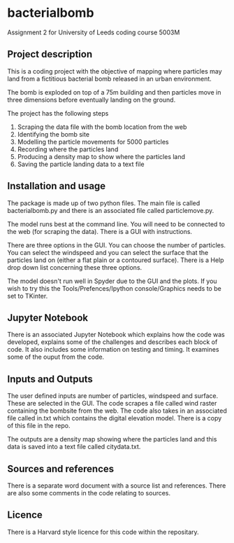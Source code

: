 # bacterialbomb

Assignment 2 for University of Leeds coding course 5003M

## Project description

This is a coding project with the objective of mapping where particles may land from a fictitious bacterial bomb released in an urban environment.

The bomb is exploded on top of a 75m building and then particles move in three dimensions before eventually landing on the ground. 

The project has the following steps

1. Scraping the data file with the bomb location from the web
2. Identifying the bomb site
3. Modelling the particle movements for 5000 particles
4. Recording where the particles land
5. Producing a density map to show where the particles land
6. Saving the particle landing data to a text file

## Installation and usage

The package is made up of two python files. The main file is called bacterialbomb.py and there is an associated file called particlemove.py.

The model runs best at the command line. You will need to be connected to the web (for scraping the data). There is a GUI with instructions.

There are three options in the GUI. You can choose the number of particles. You can select the windspeed and you can select the surface that the particles land on (either a flat plain or a contoured surface). There is a Help drop down list concerning these three options.

The model doesn't run well in Spyder due to the GUI and the plots. If you wish to try this the Tools/Prefences/Ipython console/Graphics needs to be set to TKinter. 

## Jupyter Notebook

There is an associated Jupyter Notebook which explains how the code was developed, explains some of the challenges and describes each block of code. It also includes some information on testing and timing. It examines some of the ouput from the code. 

## Inputs and Outputs

The user defined inputs are number of particles, windspeed and surface. These are selected in the GUI.
The code scrapes a file called wind raster containing the bombsite from the web. 
The code also takes in an associated file called in.txt which contains the digital elevation model. There is a copy of this file in the repo.

The outputs are a density map showing where the particles land and this data is saved into a text file called citydata.txt.

## Sources and references

There is a separate word document with a source list and references.
There are also some comments in the code relating to sources.

## Licence

There is a Harvard style licence for this code within the repositary.
